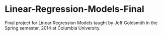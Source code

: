 Linear-Regression-Models-Final
==============================

Final project for Linear Regression Models taught by Jeff Goldsmith in the Spring semester, 2014 at Columbia University.
